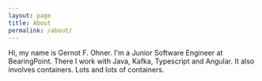 ```yaml
---
layout: page
title: About
permalink: /about/
---
```


Hi, my name is Gernot F. Ohner. 
I'm a Junior Software Engineer at BearingPoint. 
There I work with Java, Kafka, Typescript and Angular. 
It also involves containers. Lots and lots of containers. 

